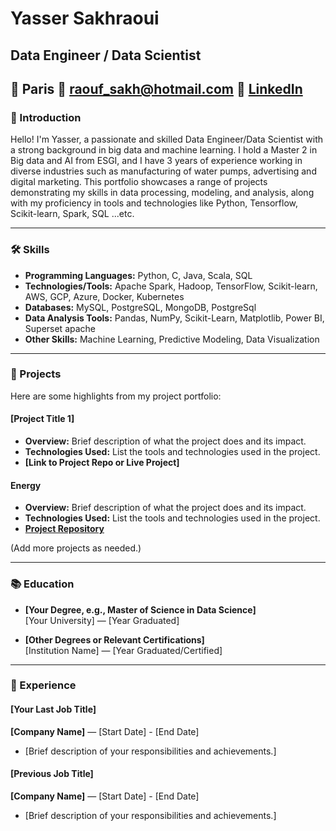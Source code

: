 # Yasser Sakhraoui

## Data Engineer / Data Scientist

📍 Paris 
📧 raouf_sakh@hotmail.com 
💼 [LinkedIn](https://www.linkedin.com/in/yasser-sakhraoui/)
---

### 👋 Introduction

Hello! I'm Yasser, a passionate and skilled Data Engineer/Data Scientist with a strong background in big data and machine learning. I hold a Master 2 in Big data and AI from ESGI, and I have 3 years of experience working in diverse industries such as manufacturing of water pumps, advertising and digital marketing. This portfolio showcases a range of projects demonstrating my skills in data processing, modeling, and analysis, along with my proficiency in tools and technologies like Python, Tensorflow, Scikit-learn, Spark, SQL ...etc.

---

### 🛠 Skills

- **Programming Languages:** Python, C, Java, Scala, SQL
- **Technologies/Tools:** Apache Spark, Hadoop, TensorFlow, Scikit-learn, AWS, GCP, Azure, Docker, Kubernetes
- **Databases:** MySQL, PostgreSQL, MongoDB, PostgreSql
- **Data Analysis Tools:** Pandas, NumPy, Scikit-Learn, Matplotlib, Power BI, Superset apache
- **Other Skills:** Machine Learning, Predictive Modeling, Data Visualization

---

### 📁 Projects

Here are some highlights from my project portfolio:

#### [Project Title 1]
- **Overview:** Brief description of what the project does and its impact.
- **Technologies Used:** List the tools and technologies used in the project.
- **[Link to Project Repo or Live Project]**

#### Energy
- **Overview:** Brief description of what the project does and its impact.
- **Technologies Used:** List the tools and technologies used in the project.
- **[Project Repository](https://github.com/yasser3434/energy)**


(Add more projects as needed.)

---

### 📚 Education

- **[Your Degree, e.g., Master of Science in Data Science]**  
  [Your University] — [Year Graduated]

- **[Other Degrees or Relevant Certifications]**  
  [Institution Name] — [Year Graduated/Certified]

---

### 💼 Experience

#### [Your Last Job Title]
**[Company Name]** — [Start Date] - [End Date]
- [Brief description of your responsibilities and achievements.]

#### [Previous Job Title]
**[Company Name]** — [Start Date] - [End Date]
- [Brief description of your responsibilities and achievements.]


